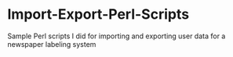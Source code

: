 # Import-Export-Perl-Scripts
Sample Perl scripts I did for importing and exporting user data for a newspaper labeling system
